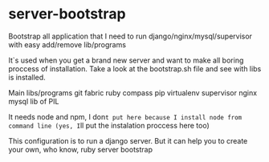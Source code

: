 server-bootstrap
================

Bootstrap all application that I need to run django/nginx/mysql/supervisor with easy add/remove lib/programs

It`s used when you get a brand new server and want to make all boring proccess of installation.
Take a look at the bootstrap.sh file and see with libs is installed.

Main libs/programs
  git
  fabric
  ruby
  compass
  pip
  virtualenv
  supervisor
  nginx
  mysql
  lib of PIL
  
It needs node and npm, I don`t put here because I install node from command line (yes, I`ll put the instalation proccess here too)

This configuration is to run a django server. But it can help you to create your own, who know, ruby server bootstrap
